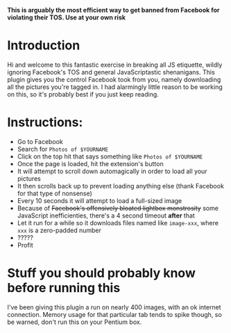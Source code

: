 __This is arguably the most efficient way to get banned from Facebook for violating their TOS. Use at your own risk__

# Introduction
Hi and welcome to this fantastic exercise in breaking all JS etiquette, wildly ignoring Facebook's TOS and general JavaScriptastic shenanigans. This plugin gives you the control Facebook took from you, namely downloading all the pictures you're tagged in. I had alarmingly little reason to be working on this, so it's probably best if you just keep reading.

# Instructions:
* Go to Facebook
* Search for `Photos of $YOURNAME`
* Click on the top hit that says something like `Photos of $YOURNAME`
* Once the page is loaded, hit the extension's button
* It will attempt to scroll down automagically in order to load all your pictures
* It then scrolls back up to prevent loading anything else (thank Facebook for that type of nonsense)
* Every 10 seconds it will attempt to load a full-sized image
* Because of ~~Facebook's offensively bloated lightbox monstrosity~~ some JavaScript inefficienties, there's a 4 second timeout __after__ that
* Let it run for a while so it downloads files named like `image-xxx`, where `xxx` is a zero-padded number
* ?????
* Profit

# Stuff you should probably know before running this
I've been giving this plugin a run on nearly 400 images, with an ok internet connection. Memory usage for that particular tab tends to spike though, so be warned, don't run this on your Pentium box.
